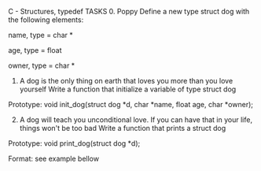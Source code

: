 C - Structures, typedef
TASKS
0. Poppy
Define a new type struct dog with the following elements:

name, type = char *

age, type = float

owner, type = char *

1. A dog is the only thing on earth that loves you more than you love yourself
Write a function that initialize a variable of type struct dog

Prototype: void init_dog(struct dog *d, char *name, float age, char *owner);

2. A dog will teach you unconditional love. If you can have that in your life, things won't be too bad
Write a function that prints a struct dog

Prototype: void print_dog(struct dog *d);

Format: see example bellow

